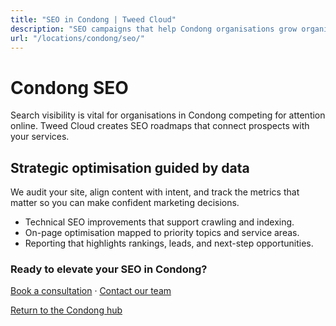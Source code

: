 ```yaml
---
title: "SEO in Condong | Tweed Cloud"
description: "SEO campaigns that help Condong organisations grow organic visibility."
url: "/locations/condong/seo/"
---
```


# Condong SEO

Search visibility is vital for organisations in Condong competing for attention online. Tweed Cloud creates SEO roadmaps that connect prospects with your services.

## Strategic optimisation guided by data

We audit your site, align content with intent, and track the metrics that matter so you can make confident marketing decisions.

- Technical SEO improvements that support crawling and indexing.
- On-page optimisation mapped to priority topics and service areas.
- Reporting that highlights rankings, leads, and next-step opportunities.

### Ready to elevate your SEO in Condong?

[Book a consultation](/consultation/) · [Contact our team](/contact/)

[Return to the Condong hub](/locations/condong/)
